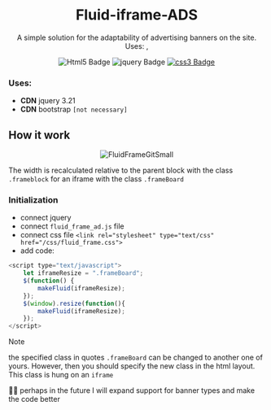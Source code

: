 <link rel="stylesheet" href="https://cdn.jsdelivr.net/gh/devicons/devicon@v2.15.1/devicon.min.css">
<h1 align="center">Fluid-iframe-ADS</h1>

<p align="center">A simple solution for the adaptability of advertising banners on the site. Uses: , </p>


<div id="badges" align="center">
    <img src="https://img.shields.io/badge/Html5-red?style=for-the-badge&logo=Html5&logoColor=white" alt="Html5 Badge"/>
    <img src="https://img.shields.io/badge/jquery_3.2-0769ad?style=for-the-badge&logo=jquery&logoColor=7bcff7" alt="jquery Badge"/>
  <a href="your-twitter-URL">
    <img src="https://img.shields.io/badge/css-379bd6?style=for-the-badge&logo=css3&logoColor=fff" alt="css3 Badge"/>
  </a>
</div>

### Uses:

- **CDN** jquery 3.21
- **CDN** bootstrap <code>[not necessary]</code>

## How it work
<i class="devicon-jquery-plain"></i>
  

<p align="center"><img src="https://github.com/OKontey/Fluid-iframe-ADS/assets/157806715/3e5b3511-15f3-4ec0-8a87-43f3150b6e04" alt="FluidFrameGitSmall"></p>

<p>
The width is recalculated relative to the parent block with the class <code>.frameblock</code> for an iframe with the class <code>.frameBoard</code>
</p>

### Initialization
- connect jquery <code><script type="text/javascript" src="https://cdnjs.cloudflare.com/ajax/libs/jquery/3.2.1/jquery.min.js"></script></code>
- connect <code>fluid_frame_ad.js</code> file <code><script src="/js/fluid_frame_ad.js"></script></code>
- connect css file ```<link rel="stylesheet" type="text/css" href="/css/fluid_frame.css">```
- add code:
```js
<script type="text/javascript">
    let iframeResize = ".frameBoard";
    $(function() {
        makeFluid(iframeResize);
    });
    $(window).resize(function(){
        makeFluid(iframeResize);
    });
</script>  
```
> [!NOTE]
> the specified class in quotes <code>.frameBoard</code> can be changed to another one of yours. However, then you should specify the new class in the html layout. This class is hung on an <code>iframe</code>


🤷‍♂️ perhaps in the future I will expand support for banner types and make the code better

